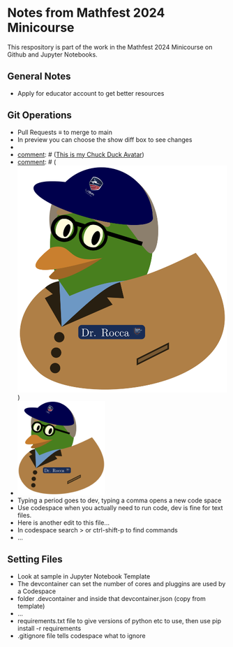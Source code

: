 # Notes from Mathfest 2024 Minicourse
This respository is part of the work in the Mathfest 2024 Minicourse on Github and Jupyter Notebooks.

## General Notes
- Apply for educator account to get better resources

## Git Operations
- Pull Requests $\equiv$ to merge to main
- In preview you can choose the show diff box to see changes
- [comment]: # (test)
- [comment]: # ([This is my Chuck Duck Avatar](./Chuck_Duck.png))
- [comment]: # (![This is my Chuck Duck Avatar](./Chuck_Duck.png))
- <img src="./Chuck_Duck.png" width="200">
- Typing a period goes to dev, typing a comma opens a new code space
- Use codespace when you actually need to run code, dev is fine for text files.
- Here is another edit to this file...
- In codespace search > or ctrl-shift-p to find commands
- ...

## Setting Files
- Look at sample in Jupyter Notebook Template
- The devcontainer can set the number of cores and pluggins are used by a Codespace
- folder .devcontainer and inside that devcontainer.json (copy from template)
- ...
- requirements.txt file to give versions of python etc to use, then use pip install -r requirements
- .gitignore file tells codespace what to ignore



[comment]: # (This actually is the most platform independent comment)
